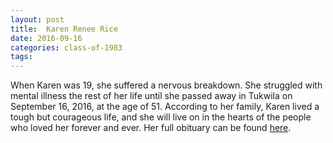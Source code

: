 ```yaml
---
layout: post
title:  Karen Renee Rice
date: 2016-09-16
categories: class-of-1983
tags: 
---
```

When Karen was 19, she suffered a nervous breakdown.  She struggled with mental illness the rest of her life until she passed away in Tukwila on September 16, 2016, at the age of 51.  According to her family, Karen lived a tough but courageous life, and she will live on in the hearts of the people who loved her forever and ever.  Her full obituary can be found [here](https://www.nwmemorials.com/karen-renee-rice).
